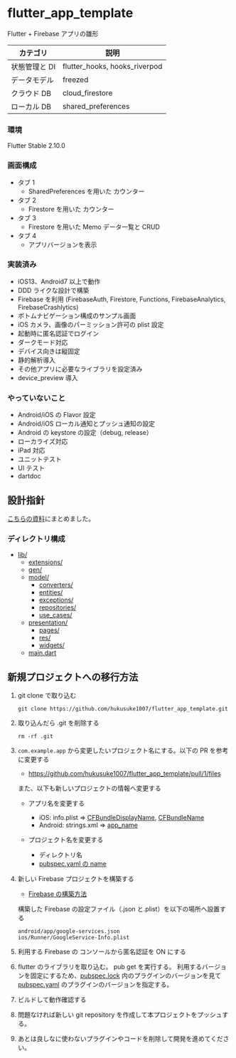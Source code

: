 # flutter_app_template

Flutter + Firebase アプリの雛形

| カテゴリ      | 説明                          |
| ------------- | ----------------------------- |
| 状態管理と DI | flutter_hooks, hooks_riverpod |
| データモデル  | freezed                       |
| クラウド DB   | cloud_firestore               |
| ローカル DB   | shared_preferences            |

### 環境

Flutter Stable 2.10.0

### 画面構成

- タブ 1
  - SharedPreferences を用いた カウンター
- タブ 2
  - Firestore を用いた カウンター
- タブ 3
  - Firestore を用いた Memo データ一覧と CRUD
- タブ 4
  - アプリバージョンを表示

### 実装済み

- iOS13、Android7 以上で動作
- DDD ライクな設計で構築
- Firebase を利用 (FirebaseAuth, Firestore, Functions, FirebaseAnalytics, FirebaseCrashlytics)
- ボトムナビゲーション構成のサンプル画面
- iOS カメラ、画像のパーミッション許可の plist 設定
- 起動時に匿名認証でログイン
- ダークモード対応
- デバイス向きは縦固定
- 静的解析導入
- その他アプリに必要なライブラリを設定済み
- device_preview 導入

### やっていないこと

- Android/iOS の Flavor 設定
- Android/iOS ローカル通知とプッシュ通知の設定
- Android の keystore の設定（debug, release）
- ローカライズ対応
- iPad 対応
- ユニットテスト
- UI テスト
- dartdoc

## 設計指針

[こちらの資料](https://docs.google.com/presentation/d/19XERQBG-aWWD7R5NEJCyS8VXSeUL9KTENOe0ChYz_1M)にまとめました。

### ディレクトリ構成

- [lib/](./lib)
  - [extensions/](./lib/extensions)
  - [gen/](./lib/gen)
  - [model/](./lib/model)
    - [converters/](./lib/model/converters)
    - [entities/](./lib/model/entities)
    - [exceptions/](./lib/model/exceptions)
    - [repositories/](./lib/model/repositories)
    - [use_cases/](./lib/model/use_cases)
  - [presentation/](./lib/presentation)
    - [pages/](./lib/presentation/pages)
    - [res/](./lib/presentation/res)
    - [widgets/](./lib/presentation/widgets)
  - [main.dart](./lib/main.dart)

## 新規プロジェクトへの移行方法

1. git clone で取り込む

   ```
   git clone https://github.com/hukusuke1007/flutter_app_template.git
   ```

2. 取り込んだら .git を削除する

   ```
   rm -rf .git
   ```

3. `com.example.app` から変更したいプロジェクト名にする。以下の PR を参考に変更する

   - https://github.com/hukusuke1007/flutter_app_template/pull/1/files

   また、以下も新しいプロジェクトの情報へ変更する

   - アプリ名を変更する

     - iOS: info.plist => [CFBundleDisplayName](./ios/Runner/Info.plist#L16), [CFBundleName](./ios/Runner/Info.plist#L23)
     - Android: strings.xml => [app_name](./android/app/src/main/res/values/strings.xml#L3)

   - プロジェクト名を変更する
     - ディレクトリ名
     - [pubspec.yaml の name](./pubspec.yaml#L1)

4. 新しい Firebase プロジェクトを構築する

   - [Firebase の構築方法](https://firebase.flutter.dev/docs/overview)

   構築した Firebase の設定ファイル（.json と.plist）を以下の場所へ設置する

   ```
   android/app/google-services.json
   ios/Runner/GoogleService-Info.plist
   ```

5. 利用する Firebase の コンソールから匿名認証を ON にする

6. flutter のライブラリを取り込む。 pub get を実行する。
   利用するバージョンを固定にするため、[pubspec.lock](./pubspec.lock) 内のプラグインのバージョンを見て [pubspec.yaml](./pubspec.yaml) のプラグインのバージョンを指定する。

7. ビルドして動作確認する

8. 問題なければ新しい git repository を作成して本プロジェクトをプッシュする。

9. あとは良しなに使わないプラグインやコードを削除して開発を進めてください。

